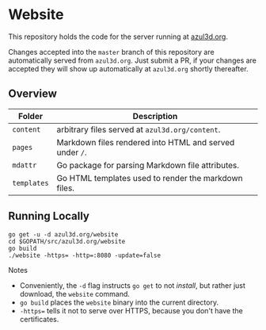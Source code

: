 # Website

This repository holds the code for the server running at [azul3d.org](https://azul3d.org).

Changes accepted into the `master` branch of this repository are automatically served from `azul3d.org`. Just submit a PR, if your changes are accepted they will show up automatically at `azul3d.org` shortly thereafter.

## Overview

| Folder      | Description                                             |
|-------------|---------------------------------------------------------|
| `content`   | arbitrary files served at `azul3d.org/content`.         |
| `pages`     | Markdown files rendered into HTML and served under `/`. |
| `mdattr`    | Go package for parsing Markdown file attributes.        |
| `templates` | Go HTML templates used to render the markdown files.    |

## Running Locally

```
go get -u -d azul3d.org/website
cd $GOPATH/src/azul3d.org/website
go build
./website -https= -http=:8080 -update=false
```

Notes

- Conveniently, the `-d` flag instructs `go get` to not _install_, but rather just download, the `website` command.
- `go build` places the `website` binary into the current directory.
- `-https=` tells it not to serve over HTTPS, because you don't have the certificates.
